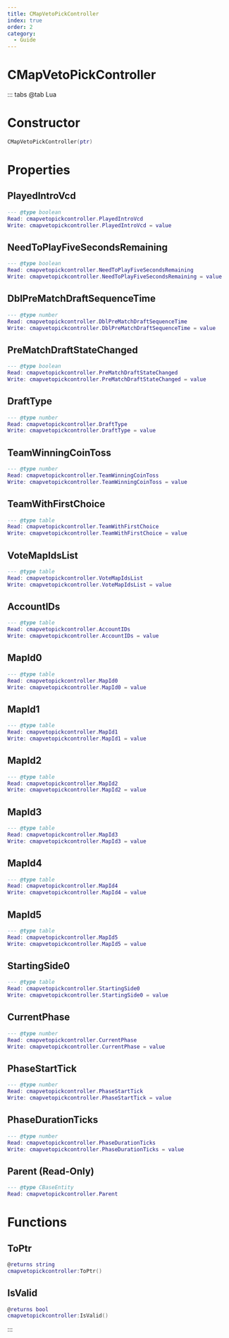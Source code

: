 ```yaml
---
title: CMapVetoPickController
index: true
order: 2
category:
  - Guide
---
```


# CMapVetoPickController

::: tabs
@tab Lua
# Constructor
```lua
CMapVetoPickController(ptr)
```
# Properties
## PlayedIntroVcd 
```lua
--- @type boolean
Read: cmapvetopickcontroller.PlayedIntroVcd
Write: cmapvetopickcontroller.PlayedIntroVcd = value
```
## NeedToPlayFiveSecondsRemaining 
```lua
--- @type boolean
Read: cmapvetopickcontroller.NeedToPlayFiveSecondsRemaining
Write: cmapvetopickcontroller.NeedToPlayFiveSecondsRemaining = value
```
## DblPreMatchDraftSequenceTime 
```lua
--- @type number
Read: cmapvetopickcontroller.DblPreMatchDraftSequenceTime
Write: cmapvetopickcontroller.DblPreMatchDraftSequenceTime = value
```
## PreMatchDraftStateChanged 
```lua
--- @type boolean
Read: cmapvetopickcontroller.PreMatchDraftStateChanged
Write: cmapvetopickcontroller.PreMatchDraftStateChanged = value
```
## DraftType 
```lua
--- @type number
Read: cmapvetopickcontroller.DraftType
Write: cmapvetopickcontroller.DraftType = value
```
## TeamWinningCoinToss 
```lua
--- @type number
Read: cmapvetopickcontroller.TeamWinningCoinToss
Write: cmapvetopickcontroller.TeamWinningCoinToss = value
```
## TeamWithFirstChoice 
```lua
--- @type table
Read: cmapvetopickcontroller.TeamWithFirstChoice
Write: cmapvetopickcontroller.TeamWithFirstChoice = value
```
## VoteMapIdsList 
```lua
--- @type table
Read: cmapvetopickcontroller.VoteMapIdsList
Write: cmapvetopickcontroller.VoteMapIdsList = value
```
## AccountIDs 
```lua
--- @type table
Read: cmapvetopickcontroller.AccountIDs
Write: cmapvetopickcontroller.AccountIDs = value
```
## MapId0 
```lua
--- @type table
Read: cmapvetopickcontroller.MapId0
Write: cmapvetopickcontroller.MapId0 = value
```
## MapId1 
```lua
--- @type table
Read: cmapvetopickcontroller.MapId1
Write: cmapvetopickcontroller.MapId1 = value
```
## MapId2 
```lua
--- @type table
Read: cmapvetopickcontroller.MapId2
Write: cmapvetopickcontroller.MapId2 = value
```
## MapId3 
```lua
--- @type table
Read: cmapvetopickcontroller.MapId3
Write: cmapvetopickcontroller.MapId3 = value
```
## MapId4 
```lua
--- @type table
Read: cmapvetopickcontroller.MapId4
Write: cmapvetopickcontroller.MapId4 = value
```
## MapId5 
```lua
--- @type table
Read: cmapvetopickcontroller.MapId5
Write: cmapvetopickcontroller.MapId5 = value
```
## StartingSide0 
```lua
--- @type table
Read: cmapvetopickcontroller.StartingSide0
Write: cmapvetopickcontroller.StartingSide0 = value
```
## CurrentPhase 
```lua
--- @type number
Read: cmapvetopickcontroller.CurrentPhase
Write: cmapvetopickcontroller.CurrentPhase = value
```
## PhaseStartTick 
```lua
--- @type number
Read: cmapvetopickcontroller.PhaseStartTick
Write: cmapvetopickcontroller.PhaseStartTick = value
```
## PhaseDurationTicks 
```lua
--- @type number
Read: cmapvetopickcontroller.PhaseDurationTicks
Write: cmapvetopickcontroller.PhaseDurationTicks = value
```
## Parent (Read-Only)
```lua
--- @type CBaseEntity
Read: cmapvetopickcontroller.Parent
```
# Functions
## ToPtr
```lua
@returns string
cmapvetopickcontroller:ToPtr()
```
## IsValid
```lua
@returns bool
cmapvetopickcontroller:IsValid()
```

:::